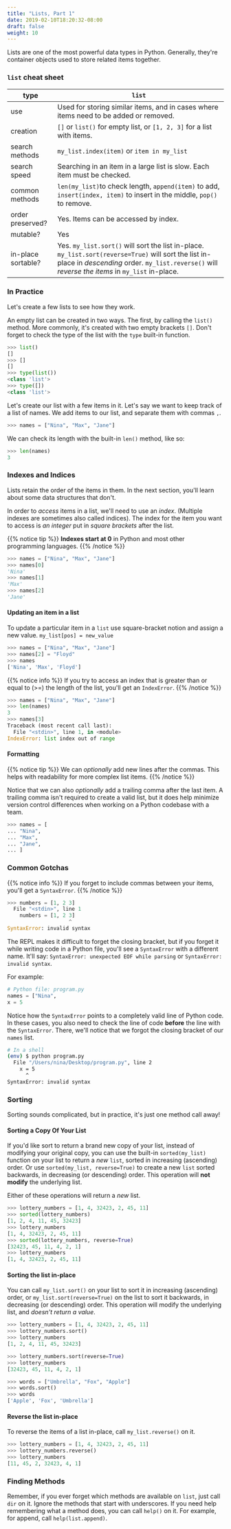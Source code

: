 ```yaml
---
title: "Lists, Part 1"
date: 2019-02-10T18:20:32-08:00
draft: false
weight: 10
---
```


Lists are one of the most powerful data types in Python. Generally, they're container objects used to store related items together.

### `list` cheat sheet

| type             	| `list`                                                                                	|
|------------------	|---------------------------------------------------------------------------------------	|
| use              	| Used for storing similar items, and in cases where items need to be added or removed. 	|
| creation         	| `[]` or `list()` for empty list, or `[1, 2, 3]` for a list with items.                            	|
| search methods   	| `my_list.index(item)` or `item in my_list`                                                                           	|
| search speed     	| Searching in an item in a large list is slow. Each item must be checked.                               	|
| common methods   	| `len(my_list)`to check length, `append(item)` to add, `insert(index, item)` to insert in the middle, `pop()` to remove.         	|
| order preserved? 	| Yes. Items can be accessed by index.                                                  	|
| mutable?         	| Yes                                                                                   	|
| in-place sortable?        	| Yes. `my_list.sort()` will sort the list in-place. `my_list.sort(reverse=True)` will sort the list in-place in *descending* order. `my_list.reverse()` will *reverse the items* in `my_list` in-place.           	|

### In Practice

Let's create a few lists to see how they work.

An empty list can be created in two ways. The first, by calling the `list()` method. More commonly, it's created with two empty brackets `[]`. Don't forget to check the type of the list with the `type` built-in function.

```python
>>> list()
[]
>>> []
[]
>>> type(list())
<class 'list'>
>>> type([])
<class 'list'>
```

Let's create our list with a few items in it. Let's say we want to keep track of a list of names. We add items to our list, and separate them with commas `,`.

```python
>>> names = ["Nina", "Max", "Jane"]
```

We can check its length with the built-in `len()` method, like so:

```python
>>> len(names)
3
```

### Indexes and Indices

Lists retain the order of the items in them. In the next section, you'll learn about some data structures that don't.

In order to *access* items in a list, we'll need to use an *index*. (Multiple indexes are sometimes also called indices). The index for the item you want to access is *an integer* put in *square brackets* after the list.

{{% notice tip %}}
**Indexes start at 0** in Python and most other programming languages.
{{% /notice %}}

```python
>>> names = ["Nina", "Max", "Jane"]
>>> names[0]
'Nina'
>>> names[1]
'Max'
>>> names[2]
'Jane'
```

#### Updating an item in a list

To update a particular item in a `list` use square-bracket notion and assign a new value. `my_list[pos] = new_value`

```python
>>> names = ["Nina", "Max", "Jane"]
>>> names[2] = "Floyd"
>>> names
['Nina', 'Max', 'Floyd']
```

{{% notice info %}}
If you try to access an index that is greater than or equal to (>=) the length of the list, you'll get an `IndexError`.
{{% /notice %}}

```python
>>> names = ["Nina", "Max", "Jane"]
>>> len(names)
3
>>> names[3]
Traceback (most recent call last):
  File "<stdin>", line 1, in <module>
IndexError: list index out of range
```

#### Formatting

{{% notice tip %}}
We can *optionally* add new lines after the commas. This helps with readability for more complex list items.
{{% /notice %}}

Notice that we can also *optionally* add a trailing comma after the last item. A trailing comma isn't required to create a valid list, but it does help minimize version control differences when working on a Python codebase with a team.

```python
>>> names = [
... "Nina",
... "Max",
... "Jane",
... ]
```


### Common Gotchas

{{% notice info %}}
If you forget to include commas between your items, you'll get a `SyntaxError`.
{{% /notice %}}

```python
>>> numbers = [1, 2 3]
  File "<stdin>", line 1
    numbers = [1, 2 3]
                    ^
SyntaxError: invalid syntax
```

The REPL makes it difficult to forget the closing bracket, but if you forget it while writing code in a Python file, you'll see a `SyntaxError` with a different name. It'll say: `SyntaxError: unexpected EOF while parsing` or `SyntaxError: invalid syntax`.

For example:

```python
# Python file: program.py
names = ["Nina",
x = 5
```

Notice how the `SyntaxError` points to a completely valid line of Python code. In these cases, you also need to check the line of code **before** the line with the `SyntaxError`. There, we'll notice that we forgot the closing bracket of our `names` list.

```bash
# In a shell
(env) $ python program.py
  File "/Users/nina/Desktop/program.py", line 2
    x = 5
      ^
SyntaxError: invalid syntax
```

### Sorting

Sorting sounds complicated, but in practice, it's just one method call away!

#### Sorting a Copy Of Your List

If you'd like sort to return a brand new copy of your list, instead of modifying your original copy, you can use the built-in `sorted(my_list)` function on your list to return a *new* `list`, sorted in increasing (ascending) order. Or use `sorted(my_list, reverse=True)` to create a new `list` sorted backwards, in decreasing (or descending) order. This operation will **not modify** the underlying list.

Either of these operations will return a *new* list.

```python
>>> lottery_numbers = [1, 4, 32423, 2, 45, 11]
>>> sorted(lottery_numbers)
[1, 2, 4, 11, 45, 32423]
>>> lottery_numbers
[1, 4, 32423, 2, 45, 11]
>>> sorted(lottery_numbers, reverse=True)
[32423, 45, 11, 4, 2, 1]
>>> lottery_numbers
[1, 4, 32423, 2, 45, 11]
```

#### Sorting the list in-place

You can call `my_list.sort()` on your list to sort it in increasing (ascending) order, or `my_list.sort(reverse=True)` on the list to sort it backwards, in decreasing (or descending) order. This operation will modify the underlying list, and *doesn't return a value*.

```python
>>> lottery_numbers = [1, 4, 32423, 2, 45, 11]
>>> lottery_numbers.sort()
>>> lottery_numbers
[1, 2, 4, 11, 45, 32423]

>>> lottery_numbers.sort(reverse=True)
>>> lottery_numbers
[32423, 45, 11, 4, 2, 1]

>>> words = ["Umbrella", "Fox", "Apple"]
>>> words.sort()
>>> words
['Apple', 'Fox', 'Umbrella']
```

#### Reverse the list in-place

To reverse the items of a list in-place, call `my_list.reverse()` on it.

```python
>>> lottery_numbers = [1, 4, 32423, 2, 45, 11]
>>> lottery_numbers.reverse()
>>> lottery_numbers
[11, 45, 2, 32423, 4, 1]
```

### Finding Methods

Remember, if you ever forget which methods are available on `list`, just call `dir` on it. Ignore the methods that start with underscores. If you need help remembering what a method does, you can call `help()` on it. For example, for append, call `help(list.append)`.
